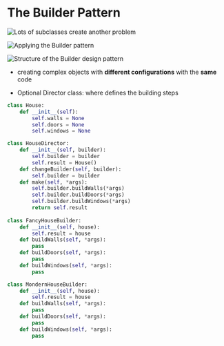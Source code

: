 # The Builder Pattern

![Lots of subclasses create another problem](https://refactoring.guru/images/patterns/diagrams/builder/problem1.png)

![Applying the Builder pattern](https://refactoring.guru/images/patterns/diagrams/builder/solution1.png)

![Structure of the Builder design pattern](https://refactoring.guru/images/patterns/diagrams/builder/structure-indexed.png)

- creating complex objects with **different configurations** with the **same** code

- Optional Director class: where defines the building steps

```python
class House:
    def __init__(self):
        self.walls = None
        self.doors = None
        self.windows = None

class HouseDirector:
    def __init__(self, builder):
        self.builder = builder
        self.result = House()
    def changeBuilder(self, builder):
        self.builder = builder
    def make(self, *args):
        self.builder.buildWalls(*args)
        self.builder.buildDoors(*args)
        self.builder.buildWindows(*args)
        return self.result
        
class FancyHouseBuilder:
    def __init__(self, house):
        self.result = house
    def buildWalls(self, *args):
        pass
    def buildDoors(self, *args):
        pass
    def buildWindows(self, *args):
        pass

class MondernHouseBuilder:
    def __init__(self, house):
        self.result = house
    def buildWalls(self, *args):
        pass
    def buildDoors(self, *args):
        pass
    def buildWindows(self, *args):
        pass
```





